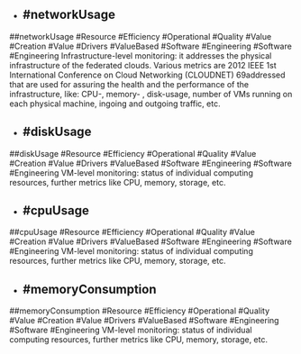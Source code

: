- ## #networkUsage
##networkUsage #Resource #Efficiency #Operational #Quality #Value #Creation #Value #Drivers #ValueBased #Software #Engineering #Software #Engineering 
Infrastructure-level monitoring: it addresses the physical infrastructure of the federated clouds. Various metrics are 2012 IEEE 1st International Conference on Cloud Networking (CLOUDNET) 69addressed that are used for assuring the health and the performance of the infrastructure, like: CPU-, memory- , disk-usage, number of VMs running on each physical machine, ingoing and outgoing traffic, etc.

- ## #diskUsage
##diskUsage #Resource #Efficiency #Operational #Quality #Value #Creation #Value #Drivers #ValueBased #Software #Engineering #Software #Engineering 
VM-level monitoring: status of individual computing resources, further metrics like CPU, memory, storage, etc.

- ## #cpuUsage
##cpuUsage #Resource #Efficiency #Operational #Quality #Value #Creation #Value #Drivers #ValueBased #Software #Engineering #Software #Engineering 
VM-level monitoring: status of individual computing resources, further metrics like CPU, memory, storage, etc.

- ## #memoryConsumption
##memoryConsumption #Resource #Efficiency #Operational #Quality #Value #Creation #Value #Drivers #ValueBased #Software #Engineering #Software #Engineering 
VM-level monitoring: status of individual computing resources, further metrics like CPU, memory, storage, etc.

